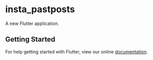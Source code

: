 # insta_pastposts

A new Flutter application.

## Getting Started

For help getting started with Flutter, view our online
[documentation](https://flutter.io/).

